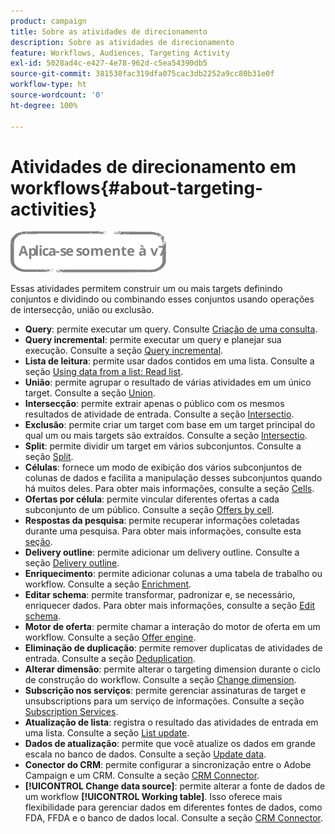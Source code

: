 ```yaml
---
product: campaign
title: Sobre as atividades de direcionamento
description: Sobre as atividades de direcionamento
feature: Workflows, Audiences, Targeting Activity
exl-id: 5028ad4c-e427-4e78-962d-c5ea54390db5
source-git-commit: 381538fac319dfa075cac3db2252a9cc80b31e0f
workflow-type: ht
source-wordcount: '0'
ht-degree: 100%

---
```


# Atividades de direcionamento em workflows{#about-targeting-activities}

![](../../assets/v7-only.svg)

Essas atividades permitem construir um ou mais targets definindo conjuntos e dividindo ou combinando esses conjuntos usando operações de intersecção, união ou exclusão.

* **Query**: permite executar um query. Consulte [Criação de uma consulta](query.md#creating-a-query).
* **Query incremental**: permite executar um query e planejar sua execução. Consulte a seção [Query incremental](incremental-query.md).
* **Lista de leitura**: permite usar dados contidos em uma lista. Consulte a seção [Using data from a list: Read list](../../platform/using/import-export-workflows.md#using-data-from-a-list--read-list).
* **União**: permite agrupar o resultado de várias atividades em um único target. Consulte a seção [Union](union.md).
* **Intersecção**: permite extrair apenas o público com os mesmos resultados de atividade de entrada. Consulte a seção [Intersectio](intersection.md).
* **Exclusão**: permite criar um target com base em um target principal do qual um ou mais targets são extraídos. Consulte a seção [Intersectio](intersection.md).
* **Split**: permite dividir um target em vários subconjuntos. Consulte a seção [Split](split.md).
* **Células**: fornece um modo de exibição dos vários subconjuntos de colunas de dados e facilita a manipulação desses subconjuntos quando há muitos deles. Para obter mais informações, consulte a seção [Cells](cells.md).
* **Ofertas por célula**: permite vincular diferentes ofertas a cada subconjunto de um público. Consulte a seção [Offers by cell](offers-by-cell.md).
* **Respostas da pesquisa**: permite recuperar informações coletadas durante uma pesquisa. Para obter mais informações, consulte esta [seção](../../surveys/using/getting-started-with-surveys.md).
* **Delivery outline**: permite adicionar um delivery outline. Consulte a seção [Delivery outline](../../workflow/using/delivery-outline.md).
* **Enriquecimento**: permite adicionar colunas a uma tabela de trabalho ou workflow. Consulte a seção [Enrichment](../../workflow/using/enrichment.md).
* **Editar schema**: permite transformar, padronizar e, se necessário, enriquecer dados. Para obter mais informações, consulte a seção [Edit schema](../../workflow/using/edit-schema.md).
* **Motor de oferta**: permite chamar a interação do motor de oferta em um workflow. Consulte a seção [Offer engine](../../workflow/using/offer-engine.md).
* **Eliminação de duplicação**: permite remover duplicatas de atividades de entrada. Consulte a seção [Deduplication](../../workflow/using/deduplication.md).
* **Alterar dimensão**: permite alterar o targeting dimension durante o ciclo de construção do workflow. Consulte a seção [Change dimension](../../workflow/using/change-dimension.md).
* **Subscrição nos serviços**: permite gerenciar assinaturas de target e unsubscriptions para um serviço de informações. Consulte a seção [Subscription Services](../../workflow/using/subscription-services.md).
* **Atualização de lista**: registra o resultado das atividades de entrada em uma lista. Consulte a seção [List update](../../workflow/using/list-update.md).
* **Dados de atualização**: permite que você atualize os dados em grande escala no banco de dados. Consulte a seção [Update data](../../workflow/using/update-data.md).
* **Conector do CRM**: permite configurar a sincronização entre o Adobe Campaign e um CRM. Consulte a seção [CRM Connector](../../workflow/using/crm-connector.md).
* **[!UICONTROL Change data source]**: permite alterar a fonte de dados de um workflow **[!UICONTROL Working table]**. Isso oferece mais flexibilidade para gerenciar dados em diferentes fontes de dados, como FDA, FFDA e o banco de dados local. Consulte a seção [CRM Connector](../../workflow/using/change-data-source.md).
